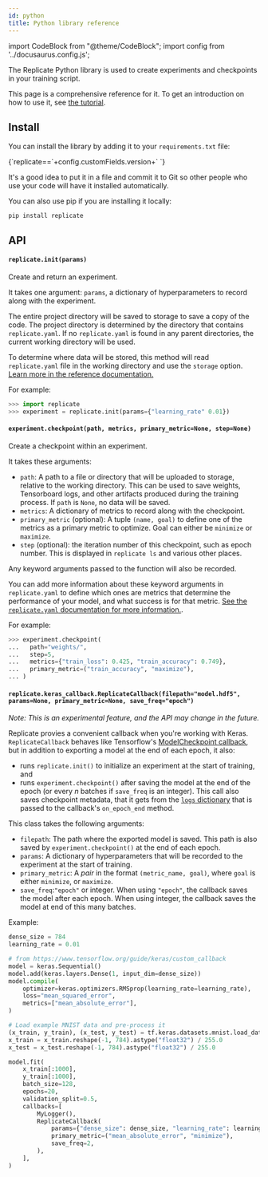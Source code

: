 ```yaml
---
id: python
title: Python library reference
---
```


import CodeBlock from "@theme/CodeBlock";
import config from '../docusaurus.config.js';

The Replicate Python library is used to create experiments and checkpoints in your training script.

This page is a comprehensive reference for it. To get an introduction on how to use it, see [the tutorial](tutorial.md).

## Install

You can install the library by adding it to your `requirements.txt` file:

<CodeBlock className="txt">
{`replicate==`+config.customFields.version+`
`}</CodeBlock>


It's a good idea to put it in a file and commit it to Git so other people who use your code will have it installed automatically.

You can also use pip if you are installing it locally:

```
pip install replicate
```

## API

#### `replicate.init(params)`

Create and return an experiment.

It takes one argument: `params`, a dictionary of hyperparameters to record along with the experiment.

The entire project directory will be saved to storage to save a copy of the code. The project directory is determined by the directory that contains `replicate.yaml`. If no `replicate.yaml` is found in any parent directories, the current working directory will be used.

To determine where data will be stored, this method will read `replicate.yaml` file in the working directory and use the `storage` option. [Learn more in the reference documentation.](replicate-yaml.md)

For example:

```python
>>> import replicate
>>> experiment = replicate.init(params={"learning_rate" 0.01})
```

#### `experiment.checkpoint(path, metrics, primary_metric=None, step=None)`

Create a checkpoint within an experiment.

It takes these arguments:

- `path`: A path to a file or directory that will be uploaded to storage, relative to the working directory. This can be used to save weights, Tensorboard logs, and other artifacts produced during the training process. If `path` is `None`, no data will be saved.
- `metrics`: A dictionary of metrics to record along with the checkpoint.
- `primary_metric` (optional): A tuple `(name, goal)` to define one of the metrics as a primary metric to optimize. Goal can either be `minimize` or `maximize`.
- `step` (optional): the iteration number of this checkpoint, such as epoch number. This is displayed in `replicate ls` and various other places.

Any keyword arguments passed to the function will also be recorded.

You can add more information about these keyword arguments in `replicate.yaml` to define which ones are metrics that determine the performance of your model, and what success is for that metric. [See the `replicate.yaml` documentation for more information.](replicate-yaml.md#metrics).

For example:

```python
>>> experiment.checkpoint(
...   path="weights/",
...   step=5,
...   metrics={"train_loss": 0.425, "train_accuracy": 0.749},
...   primary_metric=("train_accuracy", "maximize"),
... )
```

#### `replicate.keras_callback.ReplicateCallback(filepath="model.hdf5", params=None, primary_metric=None, save_freq="epoch")`

_Note: This is an experimental feature, and the API may change in the future._

Replicate provies a convenient callback when you're working with Keras. `ReplicateCallback` behaves like Tensorflow's [ModelCheckpoint callback](https://www.tensorflow.org/api_docs/python/tf/keras/callbacks/ModelCheckpoint), but in addition to exporting a model at the end of each epoch, it also:
- runs `replicate.init()` to initialize an experiment at the start of training, and
- runs `experiment.checkpoint()` after saving the model at the end of the epoch (or every _n_ batches if `save_freq` is an integer). This call also saves checkpoint metadata, that it gets from the [`logs` dictionary](https://www.tensorflow.org/guide/keras/custom_callback#a_basic_example) that is passed to the callback's `on_epoch_end` method.

This class takes the following arguments:
- `filepath`: The path where the exported model is saved. This path is also saved by `experiment.checkpoint()` at the end of each epoch.
- `params`: A dictionary of hyperparameters that will be recorded to the experiment at the start of training.
- `primary_metric`: A _pair_ in the format `(metric_name, goal)`, where `goal` is either `minimize`, or `maximize`.
- `save_freq`:`"epoch"` or integer. When using `"epoch"`, the callback saves the model after each epoch. When using integer, the callback saves the model at end of this many batches.

Example:

```python
dense_size = 784
learning_rate = 0.01

# from https://www.tensorflow.org/guide/keras/custom_callback
model = keras.Sequential()
model.add(keras.layers.Dense(1, input_dim=dense_size))
model.compile(
    optimizer=keras.optimizers.RMSprop(learning_rate=learning_rate),
    loss="mean_squared_error",
    metrics=["mean_absolute_error"],
)

# Load example MNIST data and pre-process it
(x_train, y_train), (x_test, y_test) = tf.keras.datasets.mnist.load_data()
x_train = x_train.reshape(-1, 784).astype("float32") / 255.0
x_test = x_test.reshape(-1, 784).astype("float32") / 255.0

model.fit(
    x_train[:1000],
    y_train[:1000],
    batch_size=128,
    epochs=20,
    validation_split=0.5,
    callbacks=[
        MyLogger(),
        ReplicateCallback(
            params={"dense_size": dense_size, "learning_rate": learning_rate,},
            primary_metric=("mean_absolute_error", "minimize"),
            save_freq=2,
        ),
    ],
)
```
